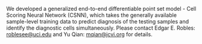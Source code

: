 We developed a generalized end-to-end differentiable point set model - Cell Scoring Neural Network (CSNN), which takes the generally available sample-level training data to predict diagnosis of the testing samples and identify the diagnostic cells simultaneously.
Please contact Edgar E. Robles: roblesee@uci.edu and Yu Qian: mqian@jcvi.org for details.
